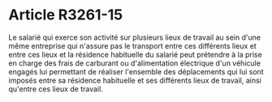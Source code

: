 # Article R3261-15

Le salarié qui exerce son activité sur plusieurs lieux de travail au sein d'une même entreprise qui n'assure pas le transport entre ces différents lieux et entre ces lieux et la résidence habituelle du salarié peut prétendre à la prise en charge des frais de carburant ou d'alimentation électrique d'un véhicule engagés lui permettant de réaliser l'ensemble des déplacements qui lui sont imposés entre sa résidence habituelle et ses différents lieux de travail, ainsi qu'entre ces lieux de travail.